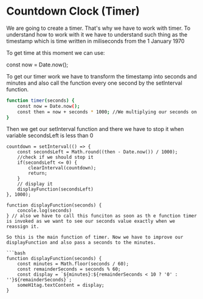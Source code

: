 Countdown Clock (Timer)
=======================

We are going to create a timer. That's why we have to work with timer. To understand how to work with it we have to understand such thing as the timestamp which is time written in miliseconds from the 1 January 1970

To get time at this moment we can use:

const now = Date.now();

To get our timer work we have to transform the timestamp into seconds and minutes and also call the function every one second by the setInterval function.

```bash
function timer(seconds) {
	const now = Date.now();
	const then = now + seconds * 1000; //We multiplying our seconds on 1000 to get them in milliseconds
}
```

Then we get our setInterval function and there we have to stop it when variable secondsLeft is less than 0

```
countdown = setInterval(() => {
	const secondsLeft = Math.round((then - Date.now()) / 1000);
	//check if we should stop it
	if(secondsLeft <= 0) {
		clearInterval(countdown);
		return;
	}
	// display it
	displayFunction(secondsLeft)
}, 1000);

function displayFunction(seconds) {
	concole.log(seconds)	
} // also we have to call this funciton as soon as th e function timer is invoked as we want to see our seconds value exactly when we reassign it.

So this is the main function of timer. Now we have to improve our displayFunction and also pass a seconds to the minutes. 

```bash
function displayFunction(seconds) {
	const minutes = Math.floor(seconds / 60);
	const remainderSeconds = seconds % 60;
	const display = `${minutes}:${remainderSeconds < 10 ? '0' : ''}${remainderSeconds}`;
	someH1tag.textContent = display;	
}
```



